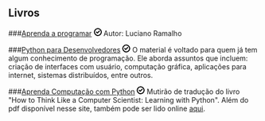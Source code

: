 Livros
------

###[Aprenda a programar](http://www.python.org.br/wiki/AprendaProgramar) ![Free](/images/Free.png)
Autor: Luciano Ramalho

###[Python para Desenvolvedores](http://ark4n.wordpress.com/python/) ![Free](/images/Free.png)
O material é voltado para quem já tem algum conhecimento de programação. Ele aborda assuntos que incluem: criação de interfaces com usuário, computação gráfica, aplicações para internet, sistemas distribuídos, entre outros.

###[Aprenda Computação com Python](https://code.google.com/p/aprendacompy/) ![Free](/images/Free.png)
Mutirão de tradução do livro "How to Think Like a Computer Scientist: Learning with Python".
Além do pdf disponível nesse site, também pode ser lido online [aqui](http://py.franciscosouza.net/).
